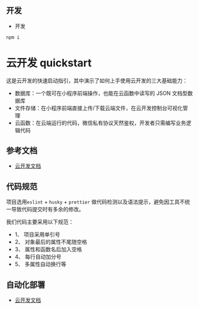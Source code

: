 ## 开发 

- 开发

```javascript
npm i
```
# 云开发 quickstart

这是云开发的快速启动指引，其中演示了如何上手使用云开发的三大基础能力：

- 数据库：一个既可在小程序前端操作，也能在云函数中读写的 JSON 文档型数据库
- 文件存储：在小程序前端直接上传/下载云端文件，在云开发控制台可视化管理
- 云函数：在云端运行的代码，微信私有协议天然鉴权，开发者只需编写业务逻辑代码

## 参考文档

- [云开发文档](https://developers.weixin.qq.com/miniprogram/dev/wxcloud/basis/getting-started.html)

## 代码规范

项目选用`eslint` + `husky` + `prettier` 做代码检测以及语法提示，避免因工具不统一导致代码提交时有多余的修改。

我们代码主要采用以下规范：

- 1、 项目采用单引号
- 2、 对象最后的属性不尾随空格
- 3、 属性和函数名后加入空格
- 4、 每行自动加分号
- 5、 多属性自动换行等

## 自动化部署

- [云开发文档](https://developers.weixin.qq.com/miniprogram/dev/devtools/ci.html)
